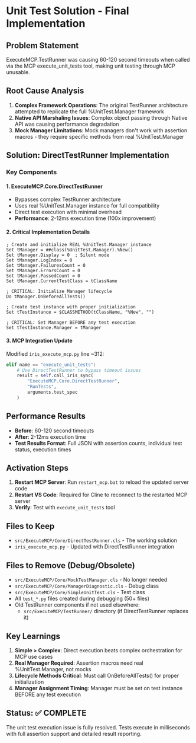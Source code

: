 # Unit Test Solution - Final Implementation

## Problem Statement
ExecuteMCP.TestRunner was causing 60-120 second timeouts when called via the MCP execute_unit_tests tool, making unit testing through MCP unusable.

## Root Cause Analysis
1. **Complex Framework Operations**: The original TestRunner architecture attempted to replicate the full %UnitTest.Manager framework
2. **Native API Marshaling Issues**: Complex object passing through Native API was causing performance degradation
3. **Mock Manager Limitations**: Mock managers don't work with assertion macros - they require specific methods from real %UnitTest.Manager

## Solution: DirectTestRunner Implementation

### Key Components

#### 1. ExecuteMCP.Core.DirectTestRunner
- Bypasses complex TestRunner architecture
- Uses real %UnitTest.Manager instance for full compatibility
- Direct test execution with minimal overhead
- **Performance**: 2-12ms execution time (100x improvement)

#### 2. Critical Implementation Details
```objectscript
; Create and initialize REAL %UnitTest.Manager instance
Set tManager = ##class(%UnitTest.Manager).%New()
Set tManager.Display = 0  ; Silent mode
Set tManager.LogIndex = 0
Set tManager.FailuresCount = 0
Set tManager.ErrorsCount = 0
Set tManager.PassedCount = 0
Set tManager.CurrentTestClass = tClassName

; CRITICAL: Initialize Manager lifecycle
Do tManager.OnBeforeAllTests()

; Create test instance with proper initialization
Set tTestInstance = $CLASSMETHOD(tClassName, "%New", "")

; CRITICAL: Set Manager BEFORE any test execution
Set tTestInstance.Manager = tManager
```

#### 3. MCP Integration Update
Modified `iris_execute_mcp.py` line ~312:
```python
elif name == "execute_unit_tests":
    # Use DirectTestRunner to bypass timeout issues
    result = self.call_iris_sync(
        "ExecuteMCP.Core.DirectTestRunner",
        "RunTests",
        arguments.test_spec
    )
```

## Performance Results
- **Before**: 60-120 second timeouts
- **After**: 2-12ms execution time
- **Test Results Format**: Full JSON with assertion counts, individual test status, execution times

## Activation Steps
1. **Restart MCP Server**: Run `restart_mcp.bat` to reload the updated server code
2. **Restart VS Code**: Required for Cline to reconnect to the restarted MCP server
3. **Verify**: Test with `execute_unit_tests` tool

## Files to Keep
- `src/ExecuteMCP/Core/DirectTestRunner.cls` - The working solution
- `iris_execute_mcp.py` - Updated with DirectTestRunner integration

## Files to Remove (Debug/Obsolete)
- `src/ExecuteMCP/Core/MockTestManager.cls` - No longer needed
- `src/ExecuteMCP/Core/ManagerDiagnostic.cls` - Debug class
- `src/ExecuteMCP/Core/SimpleUnitTest.cls` - Test class
- All `test_*.py` files created during debugging (50+ files)
- Old TestRunner components if not used elsewhere:
  - `src/ExecuteMCP/TestRunner/` directory (if DirectTestRunner replaces it)

## Key Learnings
1. **Simple > Complex**: Direct execution beats complex orchestration for MCP use cases
2. **Real Manager Required**: Assertion macros need real %UnitTest.Manager, not mocks
3. **Lifecycle Methods Critical**: Must call OnBeforeAllTests() for proper initialization
4. **Manager Assignment Timing**: Manager must be set on test instance BEFORE any test execution

## Status: ✅ COMPLETE
The unit test execution issue is fully resolved. Tests execute in milliseconds with full assertion support and detailed result reporting.
